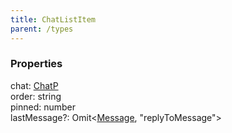 ```yaml
---
title: ChatListItem
parent: /types
---
```


### Properties

<div class="flex flex-col gap-3"><div><div class="flex gap-2"><div class="font-mono p" id="p_chat" data-anchor><span class="font-bold">chat</span><span class="opacity-50">:</span> <a href="/gh/types/chatp"  >ChatP</a></div></div></div><div><div class="flex gap-2"><div class="font-mono p" id="p_order" data-anchor><span class="font-bold">order</span><span class="opacity-50">:</span> <span>string</span></div></div></div><div><div class="flex gap-2"><div class="font-mono p" id="p_pinned" data-anchor><span class="font-bold">pinned</span><span class="opacity-50">:</span> <span>number</span></div></div></div><div><div class="flex gap-2"><div class="font-mono p" id="p_lastMessage" data-anchor><span class="font-bold">lastMessage</span><span class="opacity-50"><span title="Optional" class="cursor-help">?</span>:</span> <span href="/">Omit</span><span class="opacity-50">&lt;</span><a href="/gh/types/message"  >Message</a><span class="opacity-50">,</span> <span>&quot;replyToMessage&quot;</span><span class="opacity-50">&gt;</span></div></div></div></div>

